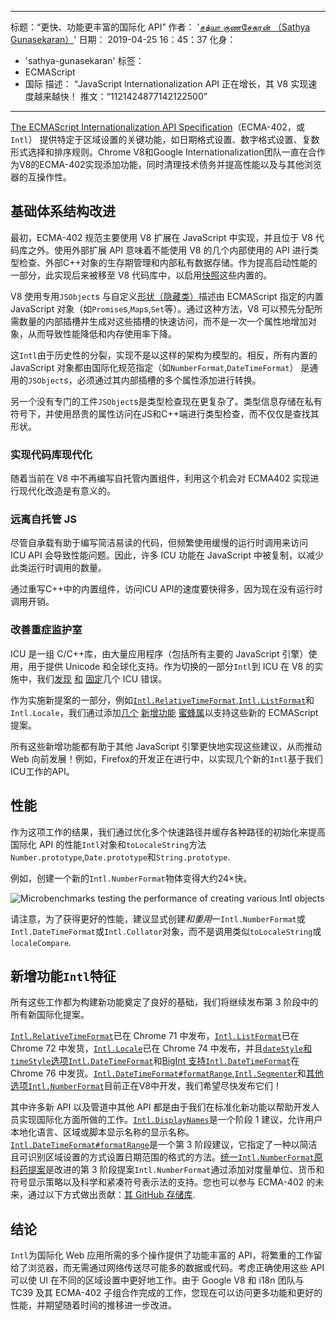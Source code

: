 ***

标题：“更快、功能更丰富的国际化 API”
作者： '[சத்யா குணசேகரன் （Sathya Gunasekaran）](https://twitter.com../_gsathya)'
日期： 2019-04-25 16：45：37
化身：

*   'sathya-gunasekaran'
    标签：
*   ECMAScript
*   国际
    描述： “JavaScript Internationalization API 正在增长，其 V8 实现速度越来越快！
    推文：“1121424877142122500”

***

[The ECMAScript Internationalization API Specification](https://tc39.es/ecma402/)（ECMA-402，或`Intl`） 提供特定于区域设置的关键功能，如日期格式设置、数字格式设置、复数形式选择和排序规则。Chrome V8和Google Internationalization团队一直在合作为V8的ECMA-402实现添加功能，同时清理技术债务并提高性能以及与其他浏览器的互操作性。

## 基础体系结构改进

最初，ECMA-402 规范主要使用 V8 扩展在 JavaScript 中实现，并且位于 V8 代码库之外。使用外部扩展 API 意味着不能使用 V8 的几个内部使用的 API 进行类型检查、外部C++对象的生存期管理和内部私有数据存储。作为提高启动性能的一部分，此实现后来被移至 V8 代码库中，以启用[快照](/blog/custom-startup-snapshots)这些内置的。

V8 使用专用`JSObject`s 与自定义[形状（隐藏类）](https://mathiasbynens.be/notes/shapes-ics)描述由 ECMAScript 指定的内置 JavaScript 对象（如`Promise`s,`Map`s,`Set`等）。通过这种方法，V8 可以预先分配所需数量的内部插槽并生成对这些插槽的快速访问，而不是一次一个属性地增加对象，从而导致性能降低和内存使用率下降。

这`Intl`由于历史性的分裂，实现不是以这样的架构为模型的。相反，所有内置的 JavaScript 对象都由国际化规范指定（如`NumberFormat`,`DateTimeFormat`） 是通用的`JSObject`s，必须通过其内部插槽的多个属性添加进行转换。

另一个没有专门的工件`JSObject`s是类型检查现在更复杂了。类型信息存储在私有符号下，并使用昂贵的属性访问在JS和C++端进行类型检查，而不仅仅是查找其形状。

### 实现代码库现代化

随着当前在 V8 中不再编写自托管内置组件，利用这个机会对 ECMA402 实现进行现代化改造是有意义的。

### 远离自托管 JS

尽管自承载有助于编写简洁易读的代码，但频繁使用缓慢的运行时调用来访问 ICU API 会导致性能问题。因此，许多 ICU 功能在 JavaScript 中被复制，以减少此类运行时调用的数量。

通过重写C++中的内置组件，访问ICU API的速度要快得多，因为现在没有运行时调用开销。

### 改善重症监护室

ICU 是一组 C/C++库，由大量应用程序（包括所有主要的 JavaScript 引擎）使用，用于提供 Unicode 和全球化支持。作为切换的一部分`Intl`到 ICU 在 V8 的实施中，我们[发现](https://unicode-org.atlassian.net/browse/ICU-20140) [和](https://unicode-org.atlassian.net/browse/ICU-9562) [固定](https://unicode-org.atlassian.net/browse/ICU-20098)几个 ICU 错误。

作为实施新提案的一部分，例如[`Intl.RelativeTimeFormat`](/features/intl-relativetimeformat),[`Intl.ListFormat`](/features/intl-listformat)和`Intl.Locale`，我们通过添加[几个](https://unicode-org.atlassian.net/browse/ICU-13256) [新增功能](https://unicode-org.atlassian.net/browse/ICU-20121) [蜜蜂属](https://unicode-org.atlassian.net/browse/ICU-20342)以支持这些新的 ECMAScript 提案。

所有这些新增功能都有助于其他 JavaScript 引擎更快地实现这些建议，从而推动 Web 向前发展！例如，Firefox的开发正在进行中，以实现几个新的`Intl`基于我们ICU工作的API。

## 性能

作为这项工作的结果，我们通过优化多个快速路径并缓存各种路径的初始化来提高国际化 API 的性能`Intl`对象和`toLocaleString`方法`Number.prototype`,`Date.prototype`和`String.prototype`.

例如，创建一个新的`Intl.NumberFormat`物体变得大约24×快。

![Microbenchmarks testing the performance of creating various Intl objects](../_img/intl/performance.svg)

请注意，为了获得更好的性能，建议显式创建*和重用*一`Intl.NumberFormat`或`Intl.DateTimeFormat`或`Intl.Collator`对象，而不是调用类似`toLocaleString`或`localeCompare`.

## 新增功能`Intl`特征

所有这些工作都为构建新功能奠定了良好的基础，我们将继续发布第 3 阶段中的所有新国际化提案。

[`Intl.RelativeTimeFormat`](/features/intl-relativetimeformat)已在 Chrome 71 中发布，[`Intl.ListFormat`](/features/intl-listformat)已在 Chrome 72 中发货，[`Intl.Locale`](https://developer.mozilla.org/en-US/docs/Web/JavaScript/Reference/Global_Objects/Locale)已在 Chrome 74 中发布，并且[`dateStyle`和`timeStyle`选项`Intl.DateTimeFormat`](https://github.com/tc39/proposal-intl-datetime-style)和[BigInt 支持`Intl.DateTimeFormat`](https://github.com/tc39/ecma402/pull/236)在 Chrome 76 中发货。[`Intl.DateTimeFormat#formatRange`](https://github.com/tc39/proposal-intl-DateTimeFormat-formatRange),[`Intl.Segmenter`](https://github.com/tc39/proposal-intl-segmenter/)和[其他选项`Intl.NumberFormat`](https://github.com/tc39/proposal-unified-intl-numberformat/)目前正在V8中开发，我们希望尽快发布它们！

其中许多新 API 以及管道中其他 API 都是由于我们在标准化新功能以帮助开发人员实现国际化方面所做的工作。[`Intl.DisplayNames`](https://github.com/tc39/proposal-intl-displaynames)是一个阶段 1 建议，允许用户本地化语言、区域或脚本显示名称的显示名称。[`Intl.DateTimeFormat#formatRange`](https://github.com/fabalbon/proposal-intl-DateTimeFormat-formatRange)是一个第 3 阶段建议，它指定了一种以简洁且可识别区域设置的方式设置日期范围的格式的方法。[统一`Intl.NumberFormat`原料药提案](https://github.com/tc39/proposal-unified-intl-numberformat)是改进的第 3 阶段提案`Intl.NumberFormat`通过添加对度量单位、货币和符号显示策略以及科学和紧凑符号表示法的支持。您也可以参与 ECMA-402 的未来，通过以下方式做出贡献：[其 GitHub 存储库](https://github.com/tc39/ecma402).

## 结论

`Intl`为国际化 Web 应用所需的多个操作提供了功能丰富的 API，将繁重的工作留给了浏览器，而无需通过网络传送尽可能多的数据或代码。考虑正确使用这些 API 可以使 UI 在不同的区域设置中更好地工作。由于 Google V8 和 i18n 团队与 TC39 及其 ECMA-402 子组合作完成的工作，您现在可以访问更多功能和更好的性能，并期望随着时间的推移进一步改进。
